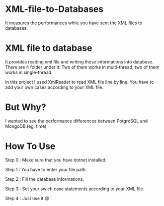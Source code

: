 # XML-file-to-Databases
It measures the performances while you have sent the XML files to databases.


# XML file to database
It provides reading xml file and writing these informations into database. There are 4 folder under it. Two of them works in multi-thread, two of them works in single-thread.

In this project I used XmlReader to read XML file line by line. You have to add your own cases according to your XML file.

# But Why?
I wanted to see the performance differences between PotgreSQL and MongoDB.(eg. time)

# How To Use

Step 0 : Make sure that you have dotnet installed. 

Step 1 : You have to enter your file path. 

Step 2 : Fill the database informations. 

Step 3 : Set your swich case statements according to your XML file.

Step 4 : Just use it 😄 



